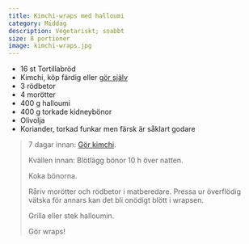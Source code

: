 ```yaml
---
title: Kimchi-wraps med halloumi
category: Middag
description: Vegetariskt; snabbt
size: 8 portioner
image: kimchi-wraps.jpg
---
```


- 16 st Tortillabröd
- Kimchi, köp färdig eller [gör själv](kimchi.html)
- 3 rödbetor
- 4 morötter
- 400 g halloumi
- 400 g torkade kidneybönor
- Olivolja
- Koriander, torkad funkar men färsk är såklart godare

> 7 dagar innan: [Gör kimchi](kimchi.html).
> 
> Kvällen innan: Blötlägg bönor 10 h över natten.
> 
> Koka bönorna.
> 
> Råriv morötter och rödbetor i matberedare. Pressa ur överflödig vätska för annars kan det bli onödigt blött i wrapsen.
> 
> Grilla eller stek halloumin.
> 
> Gör wraps!

